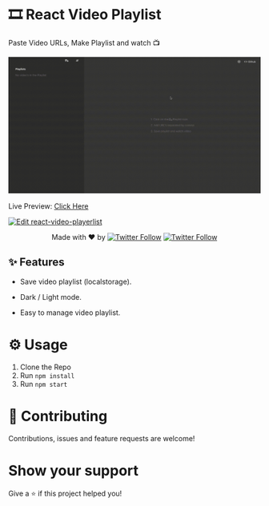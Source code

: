 # 🎞️ React Video Playlist

Paste Video URLs, Make Playlist and watch 📺  


[![React Play List](https://github.com/PJijin/React-Video-Playlist/blob/master/preview.gif?raw=true 'React Play List')]()
 

Live Preview: <a href="https://videoplayer.now.sh/" target="_BLANK">Click Here</a>

<a href="https://codesandbox.io/s/github/PJijin/React-Video-Playlist/tree/master/?fontsize=14&hidenavigation=1&view=preview">
  <img alt="Edit react-video-playerlist" src="https://codesandbox.io/static/img/play-codesandbox.svg">
</a>



   <p align="center">
   Made with ❤️ by <a href="https://twitter.com/jp1016v1"><img alt="Twitter Follow" src="https://img.shields.io/twitter/follow/jp1016v1?style=social"></a>
<a href="https://twitter.com/PJijin"><img alt="Twitter Follow" src="https://img.shields.io/twitter/follow/PJijin?style=social"></a>
  </p>
 




## ✨ Features

-   Save video playlist (localstorage).

-   Dark / Light mode.

-   Easy to manage video playlist.

# ⚙️ Usage

1. Clone the Repo
2. Run `npm install`
3. Run `npm start`

# 🤝 Contributing

Contributions, issues and feature requests are welcome!

# Show your support

Give a ⭐️ if this project helped you!
